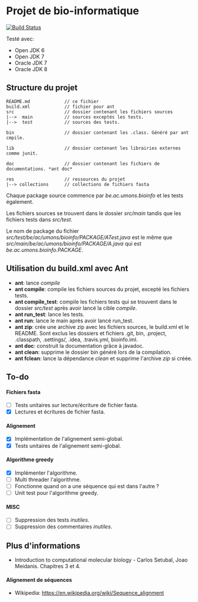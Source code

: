 # Projet de bio-informatique

[![Build Status](https://travis-ci.org/dannywillems/bioinfo.svg?branch=master)](https://travis-ci.org/dannywillems/bioinfo)

Testé avec:
* Open JDK 6
* Open JDK 7
* Oracle JDK 7
* Oracle JDK 8

## Structure du projet

```
README.md             // ce fichier
build.xml             // fichier pour ant
src                   // dossier contenant les fichiers sources
|-->  main            // sources exceptés les tests.
|-->  test            // sources des tests.

bin                   // dossier contenant les .class. Généré par ant cmpile.

lib                   // dossier contenant les librairies externes comme junit.

doc                   // dossier contenant les fichiers de documentations. *ant doc*

res                   // ressources du projet
|--> collections      // collections de fichiers fasta
```

Chaque package source commence par *be.ac.umons.bioinfo* et les tests également.

Les fichiers sources se trouvent dans le dossier *src/main* tandis que les fichiers tests dans *src/test*.

Le nom de package du fichier *src/test/be/ac/umons/bioinfo/PACKAGE/ATest.java* est le même que *src/main/be/ac/umons/bioinfo/PACKAGE/A.java* qui est *be.ac.umons.bioinfo.PACKAGE*.

## Utilisation du build.xml avec Ant

* **ant**: lance *compile*
* **ant compile**: compile les fichiers sources du projet, excepté les fichiers
  tests.
* **ant compile_test**: compile les fichiers tests qui se trouvent dans le
  dossier *src/test* après avoir lancé la cible *compile*.
* **ant run_test**: lance les tests.
* **ant run**: lance le main après avoir lancé run_test.
* **ant zip**: crée une archive zip avec les fichiers sources, le build.xml et le README. Sont exclus les dossiers et fichiers .git, bin, .project, .classpath, .settings/, .idea, .travis.yml, bioinfo.iml.
* **ant doc**: construit la documentation grâce à javadoc.
* **ant clean**: supprime le dossier bin généré lors de la compilation.
* **ant fclean**: lance la dépendance *clean* et supprime l'archive *zip* si créée.

## To-do

#### Fichiers fasta
- [ ] Tests unitaires sur lecture/écriture de fichier fasta.
- [x] Lectures et écritures de fichier fasta.

#### Alignement
- [x] Implémentation de l'alignement semi-global.
- [x] Tests unitaires de l'alignement semi-global.

#### Algorithme greedy
- [x] Implémenter l'algorithme.
- [ ] Multi threader l'algorithme.
- [ ] Fonctionne quand on a une séquence qui est dans l'autre ?
- [ ] Unit test pour l'algorithme greedy.

#### MISC
- [ ] Suppression des tests *inutiles*.
- [ ] Suppression des commentaires *inutiles*.

## Plus d'informations

* Introduction to computational molecular biology - Carlos Setubal, Joao Meidanis. Chapitres 3 et 4.

#### Alignement de séquences

* Wikipedia: https://en.wikipedia.org/wiki/Sequence_alignment
